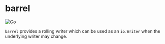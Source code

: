 # barrel

![Go](https://github.com/hemantjadon/barrel/workflows/barrel/badge.svg?branch=master&event=push)

`barrel` provides a rolling writer which can be used as an `io.Writer` when
the underlying writer may change.
